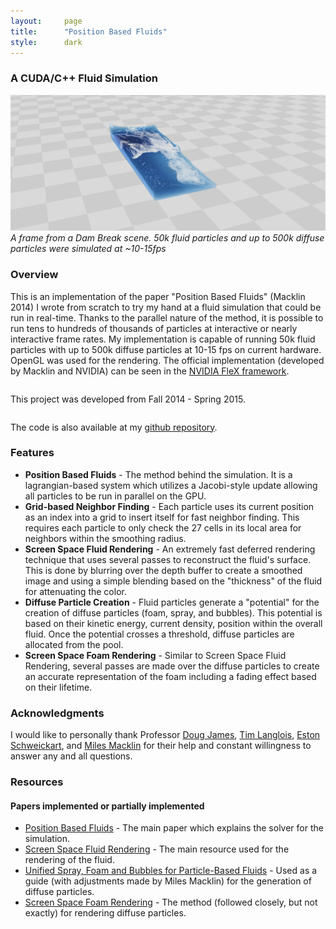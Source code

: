 ```yaml
---
layout:     page
title:      "Position Based Fluids"
style:		dark
---
```


### A CUDA/C++ Fluid Simulation ###

![A frame from the simulation](../images/fluid.png)
*A frame from a Dam Break scene. 50k fluid particles and up to 500k diffuse particles were simulated at ~10-15fps*

### Overview ###
This is an implementation of the paper "Position Based Fluids" (Macklin 2014) I wrote from scratch to try my hand at a fluid simulation that could be run in real-time. Thanks to the parallel nature of the method, it is possible to run tens to hundreds of thousands of particles at interactive or nearly interactive frame rates. My implementation is capable of running 50k fluid particles with up to 500k diffuse particles at 10-15 fps on current hardware. OpenGL was used for the rendering. The official implementation (developed by Macklin and NVIDIA) can be seen in the [NVIDIA FleX framework](https://developer.nvidia.com/physx-flex).
<pre></pre>
This project was developed from Fall 2014 - Spring 2015.
<pre></pre>
The code is also available at my [github repository](https://github.com/JAGJ10/PositionBasedFluids).

### Features ###
- **Position Based Fluids** - The method behind the simulation. It is a lagrangian-based system which utilizes a Jacobi-style update allowing all particles to be run in parallel on the GPU.
-  **Grid-based Neighbor Finding** - Each particle uses its current position as an index into a grid to insert itself for fast neighbor finding. This requires each particle to only check the 27 cells in its local area for neighbors within the smoothing radius.
-  **Screen Space Fluid Rendering** - An extremely fast deferred rendering technique that uses several passes to reconstruct the fluid's surface. This is done by blurring over the depth buffer to create a smoothed image and using a simple blending based on the "thickness" of the fluid for attenuating the color.
-  **Diffuse Particle Creation** - Fluid particles generate a "potential" for the creation of diffuse particles (foam, spray, and bubbles). This potential is based on their kinetic energy, current density, position within the overall fluid. Once the potential crosses a threshold, diffuse particles are allocated from the pool.
-  **Screen Space Foam Rendering** - Similar to Screen Space Fluid Rendering, several passes are made over the diffuse particles to create an accurate representation of the foam including a fading effect based on their lifetime.

### Acknowledgments ###
I would like to personally thank Professor [Doug James](http://www.cs.cornell.edu/~djames/), [Tim Langlois](http://www.cs.cornell.edu/~langlois/), [Eston Schweickart](http://www.cs.cornell.edu/~ers/), and [Miles Macklin](http://blog.mmacklin.com/) for their help and constant willingness to answer any and all questions.

### Resources ###

#### Papers implemented or partially implemented ####
- [Position Based Fluids](http://mmacklin.com/pbf_sig_preprint.pdf) - The main paper which explains the solver for the simulation.
- [Screen Space Fluid Rendering](http://developer.download.nvidia.com/presentations/2010/gdc/Direct3D_Effects.pdf) - The main resource used for the rendering of the fluid.
- [Unified Spray, Foam and Bubbles for Particle-Based Fluids](http://cg.informatik.uni-freiburg.de/publications/2012_CGI_sprayFoamBubbles.pdf) - Used as a guide (with adjustments made by Miles Macklin) for the generation of diffuse particles.
- [Screen Space Foam Rendering](http://cg.informatik.uni-freiburg.de/publications/2013_WSCG_foamRendering.pdf) - The method (followed closely, but not exactly) for rendering diffuse particles.
